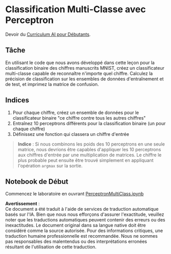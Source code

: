 # Classification Multi-Classe avec Perceptron

Devoir du [Curriculum AI pour Débutants](https://github.com/microsoft/ai-for-beginners).

## Tâche

En utilisant le code que nous avons développé dans cette leçon pour la classification binaire des chiffres manuscrits MNIST, créez un classificateur multi-classe capable de reconnaître n'importe quel chiffre. Calculez la précision de classification sur les ensembles de données d'entraînement et de test, et imprimez la matrice de confusion.

## Indices

1. Pour chaque chiffre, créez un ensemble de données pour le classificateur binaire "ce chiffre contre tous les autres chiffres"
1. Entraînez 10 perceptrons différents pour la classification binaire (un pour chaque chiffre)
1. Définissez une fonction qui classera un chiffre d'entrée

> **Indice** : Si nous combinons les poids des 10 perceptrons en une seule matrice, nous devrions être capables d'appliquer les 10 perceptrons aux chiffres d'entrée par une multiplication de matrices. Le chiffre le plus probable peut ensuite être trouvé simplement en appliquant l'opération `argmax` sur la sortie.

## Notebook de Début

Commencez le laboratoire en ouvrant [PerceptronMultiClass.ipynb](../../../../../../lessons/3-NeuralNetworks/03-Perceptron/lab/PerceptronMultiClass.ipynb)

**Avertissement** :  
Ce document a été traduit à l'aide de services de traduction automatique basés sur l'IA. Bien que nous nous efforçons d'assurer l'exactitude, veuillez noter que les traductions automatiques peuvent contenir des erreurs ou des inexactitudes. Le document original dans sa langue native doit être considéré comme la source autorisée. Pour des informations critiques, une traduction humaine professionnelle est recommandée. Nous ne sommes pas responsables des malentendus ou des interprétations erronées résultant de l'utilisation de cette traduction.